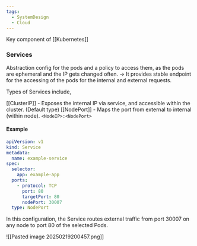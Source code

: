 ```yaml
---
tags:
  - SystemDesign
  - Cloud
---
```

Key component of [[Kubernetes]]

### Services

Abstraction config for the pods and a policy to access them, as the pods are ephemeral and the IP gets changed often.
-> It provides stable endpoint for the accessing of the pods for the internal and external requests.

Types of Services include,

[[ClusterIP]]  - Exposes the internal IP via service, and accessible within the cluster. (Default type)
[[NodePort]]  - Maps the port from external to internal (within node). `<NodeIP>:<NodePort>`

#### Example
```yaml
apiVersion: v1
kind: Service
metadata:
  name: example-service
spec:
  selector:
    app: example-app
  ports:
    - protocol: TCP
      port: 80
      targetPort: 80
      nodePort: 30007
  type: NodePort
```

In this configuration, the Service routes external traffic from port 30007 on any node to port 80 of the selected Pods.

![[Pasted image 20250219200457.png]]